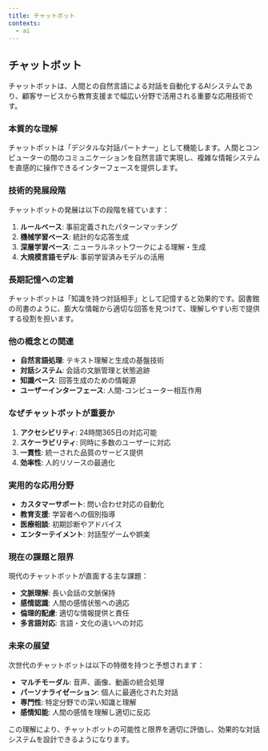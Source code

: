 ```yaml
---
title: チャットボット
contexts:
  - ai
---
```


<Context name="ai">

## チャットボット

チャットボットは、人間との自然言語による対話を自動化するAIシステムであり、顧客サービスから教育支援まで幅広い分野で活用される重要な応用技術です。

### 本質的な理解

チャットボットは「デジタルな対話パートナー」として機能します。人間とコンピューターの間のコミュニケーションを自然言語で実現し、複雑な情報システムを直感的に操作できるインターフェースを提供します。

### 技術的発展段階

チャットボットの発展は以下の段階を経ています：
1. **ルールベース**: 事前定義されたパターンマッチング
2. **機械学習ベース**: 統計的な応答生成
3. **深層学習ベース**: ニューラルネットワークによる理解・生成
4. **大規模言語モデル**: 事前学習済みモデルの活用

### 長期記憶への定着

チャットボットは「知識を持つ対話相手」として記憶すると効果的です。図書館の司書のように、膨大な情報から適切な回答を見つけて、理解しやすい形で提供する役割を担います。

### 他の概念との関連

- **自然言語処理**: テキスト理解と生成の基盤技術
- **対話システム**: 会話の文脈管理と状態追跡
- **知識ベース**: 回答生成のための情報源
- **ユーザーインターフェース**: 人間-コンピューター相互作用

### なぜチャットボットが重要か

1. **アクセシビリティ**: 24時間365日の対応可能
2. **スケーラビリティ**: 同時に多数のユーザーに対応
3. **一貫性**: 統一された品質のサービス提供
4. **効率性**: 人的リソースの最適化

### 実用的な応用分野

- **カスタマーサポート**: 問い合わせ対応の自動化
- **教育支援**: 学習者への個別指導
- **医療相談**: 初期診断やアドバイス
- **エンターテイメント**: 対話型ゲームや娯楽

### 現在の課題と限界

現代のチャットボットが直面する主な課題：
- **文脈理解**: 長い会話の文脈保持
- **感情認識**: 人間の感情状態への適応
- **倫理的配慮**: 適切な情報提供と責任
- **多言語対応**: 言語・文化の違いへの対応

### 未来の展望

次世代のチャットボットは以下の特徴を持つと予想されます：
- **マルチモーダル**: 音声、画像、動画の統合処理
- **パーソナライゼーション**: 個人に最適化された対話
- **専門性**: 特定分野での深い知識と理解
- **感情知能**: 人間の感情を理解し適切に反応

この理解により、チャットボットの可能性と限界を適切に評価し、効果的な対話システムを設計できるようになります。

</Context>

